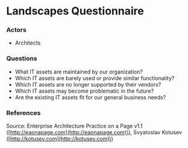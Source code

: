 # Landscapes Questionnaire

### Actors

* Architects

### Questions

* What IT assets are maintained by our organization?
* Which IT assets are barely used or provide similar functionality?
* Which IT assets are no longer supported by their vendors?
* Which IT assets may become problematic in the future?
* Are the existing IT assets fit for our general business needs?

### References

Source: Enterprise Architecture Practice on a Page v1.1 \([http://eaonapage.com](http://eaonapage.com)\), Svyatoslav Kotusev \([http://kotusev.com](http://kotusev.com)\)

